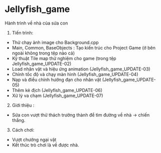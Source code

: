 # Jellyfish_game
Hành trình về nhà của sứa con
1. Tiến trình:
  + Thử chạy ảnh image cho Background.cpp
  + Main, Common, BaseObjects : Tạo kiến trúc cho Project Game (ở bên ngoài không trong tệp nào cả)
  + Kỹ thuật Tile map thử nghiệm cho game (trong tệp Jellyfish_game_UPDATE-02)
  + Load nhân vật và hiệu ứng animation (Jellyfish_game_UPDATE-03)
  + Chỉnh tốc độ và chạy màn hình (Jellyfish_game_UPDATE-04)
  + Nạp và điều chỉnh hướng đạn cho nhân vật (Jellyfish_game_UPDATE-05)
  + Thêm kẻ địch (Jellyfish_game_UPDATE-06)
  + Xử lý va chạm (Jellyfish_game_UPDATE-07)
2. Giới thiệu :
  - Sứa con vượt thử thách trưởng thành để tìm đường về nhà -> chiến thắng.
3. Cách chơi:
  - Vượt chướng ngại vật
  - Kết thúc trò chơi là về được nhà.
